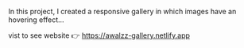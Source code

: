 In this project, I created a  responsive gallery  in which images have an hovering effect... 

vist to see website 👉 https://awalzz-gallery.netlify.app
